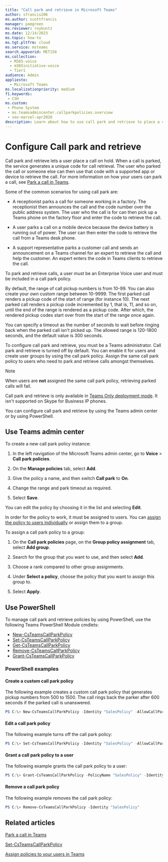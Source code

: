 ```yaml
---
title: "Call park and retrieve in Microsoft Teams"
author: sfrancis206
ms.author: scottfrancis
manager: pamgreen
ms.reviewer: roykuntz
ms.date: 12/14/2023
ms.topic: how-to
ms.tgt.pltfrm: cloud
ms.service: msteams
search.appverid: MET150
ms.collection: 
  - M365-voice
  - m365initiative-voice
  - Tier1
audience: Admin
appliesto: 
  - Microsoft Teams
ms.localizationpriority: medium
f1.keywords: 
 - CSH
ms.custom: 
 - Phone System
 - ms.teamsadmincenter.callparkpolicies.overview
 - seo-marvel-apr2020
description: Learn about how to use call park and retrieve to place a call on hold in Microsoft Teams.
---
```


# Configure Call park and retrieve

Call park and retrieve lets a user place a call on hold. When a call is parked, the service generates a unique code for call retrieval. The user who parked the call or someone else can then use that code with a supported app or device to retrieve the call. For more information on how your users can park a call, see [Park a call in Teams](https://support.office.com/article/park-a-call-in-teams-8538c063-d676-4e9a-8045-fc3b7299bb2f).

Some of the common scenarios for using call park are:

- A receptionist parks a call for someone working in a factory. The receptionist then announces the call and the code number over the public address system. The user who the call is for can then pick up a Teams phone on the factory floor and enter the code to retrieve the call.

- A user parks a call on a mobile device because the device battery is running out of power. The user can then enter the code to retrieve the call from a Teams desk phone.

- A support representative parks a customer call and sends an announcement on a Teams channel for an expert to retrieve the call and help the customer. An expert enters the code in Teams clients to retrieve the call.

To park and retrieve calls, a user must be an Enterprise Voice user and must be included in a call park policy.

By default, the range of call pickup numbers is from 10-99. You can also create your own custom range between 10-9999. The first parked call renders a pickup code of the start of range (for instance 10). The next parked call renders a pickup code incremented by 1, that is, 11, and so on, until the end of the range is rendered as a pickup code. After which, the rendered pickup codes start over from the start of the range once again.

You can specify a timeout as the number of seconds to wait before ringing back when the parked call isn't picked up. The allowed range is 120-1800 seconds, and the default value is 300 seconds.

To configure call park and retrieve, you must be a Teams administrator. Call park and retrieve is turned off by default. You can enable it for users and create user groups by using the call park policy. Assign the same call park policy to users who need to park and retrieve calls amongst themselves.  

> [!NOTE]
> When users are **not** assigned the same call park policy, retrieving parked calls will fail.
> 
> Call park and retrieve is only available in [Teams Only deployment mode](teams-and-skypeforbusiness-coexistence-and-interoperability.md). It isn't supported on Skype for Business IP phones.

You can configure call park and retrieve by using the Teams admin center or by using PowerShell.

## Use Teams admin center

To create a new call park policy instance:

1. In the left navigation of the Microsoft Teams admin center, go to **Voice** > **Call park policies**.

2. On the **Manage policies** tab, select **Add**.

3. Give the policy a name, and then switch **Call park** to **On**.

4. Change the range and park timeout as required.

5. Select **Save**.

You can edit the policy by choosing it in the list and selecting **Edit**.

In order for the policy to work, it must be assigned to users. You can [assign the policy to users individually](assign-policies-users-and-groups.md) or assign them to a group.

To assign a call park policy to a group:

1. On the **Call park policies** page, on the **Group policy assignment** tab, select **Add group**.

2. Search for the group that you want to use, and then select **Add**.

3. Choose a rank compared to other group assignments.

4. Under **Select a policy**, choose the policy that you want to assign this group to.

5. Select **Apply**.

## Use PowerShell

To manage call park and retrieve policies by using PowerShell, use the following Teams PowerShell Module cmdlets:

- [New-CsTeamsCallParkPolicy](/powershell/module/teams/new-csteamscallparkpolicy)
- [Set-CsTeamsCallParkPolicy](/powershell/module/teams/set-csteamscallparkpolicy)
- [Get-CsTeamsCallParkPolicy](/powershell/module/teams/get-csteamscallparkpolicy)
- [Remove-CsTeamsCallParkPolicy](/powershell/module/teams/remove-csteamscallparkpolicy)
- [Grant-CsTeamsCallParkPolicy](/powershell/module/teams/grant-csteamscallparkpolicy)

### PowerShell examples

#### Create a custom call park policy

The following example creates a custom call park policy that generates pickup numbers from 500 to 1500. The call rings back the parker after 600 seconds if the parked call is unanswered.

```powershell
PS C:\> New-CsTeamsCallParkPolicy -Identity "SalesPolicy" -AllowCallPark $true -PickupRangeStart 500 -PickupRangeEnd 1500 -ParkTimeoutSeconds 600
```

#### Edit a call park policy

The following example turns off the call park policy:

```powershell
PS C:\> Set-CsTeamsCallParkPolicy -Identity "SalesPolicy" -AllowCallPark $false
```

#### Grant a call park policy to a user

The following example grants the call park policy to a user:

```powershell
PS C:\> Grant-CsTeamsCallParkPolicy -PolicyName "SalesPolicy" -Identity Ken.Myer@contoso.com
```

#### Remove a call park policy

The following example removes the call park policy:

```powershell
PS C:\> Remove-CsTeamsCallParkPolicy -Identity "SalesPolicy"
```

## Related articles

[Park a call in Teams](https://support.office.com/article/park-a-call-in-teams-8538c063-d676-4e9a-8045-fc3b7299bb2f)

[Set-CsTeamsCallParkPolicy](/powershell/module/teams/set-csteamscallparkpolicy)

[Assign policies to your users in Teams](policy-assignment-overview.md)

